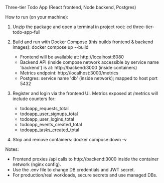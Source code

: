 Three-tier Todo App (React frontend, Node backend, Postgres)

How to run (on your machine):

1. Unzip the package and open a terminal in project root:
   cd three-tier-todo-app-full

2. Build and run with Docker Compose (this builds frontend & backend images):
   docker compose up --build

   - Frontend will be available at: http://localhost:8080
   - Backend API (inside compose network accessible by service name 'backend') is at: http://backend:3000 (inside containers)
   - Metrics endpoint: http://localhost:3000/metrics
   - Postgres: service name 'db' (inside network); mapped to host port 5432

3. Register and login via the frontend UI. Metrics exposed at /metrics will include counters for:
   - todoapp_requests_total
   - todoapp_user_signups_total
   - todoapp_user_logins_total
   - todoapp_events_created_total
   - todoapp_tasks_created_total

4. Stop and remove containers:
   docker compose down -v

Notes:
- Frontend proxies /api calls to http://backend:3000 inside the container network (nginx config).
- Use the .env file to change DB credentials and JWT secret.
- For production/real workloads, secure secrets and use managed DBs.
